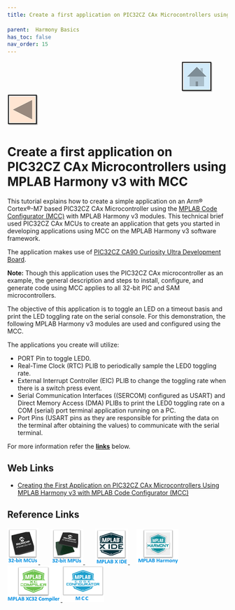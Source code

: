 ```yaml
---
title: Create a first application on PIC32CZ CAx Microcontrollers using MPLAB Harmony v3 with using MCC

parent:  Harmony Basics
has_toc: false
nav_order: 15
---
```


&nbsp;&nbsp;&nbsp;&nbsp;&nbsp;&nbsp;&nbsp;&nbsp;&nbsp;&nbsp;&nbsp;&nbsp;&nbsp;&nbsp;&nbsp;&nbsp;&nbsp;&nbsp;&nbsp;&nbsp;&nbsp;&nbsp;&nbsp;&nbsp;&nbsp;&nbsp;&nbsp;&nbsp; &nbsp;&nbsp;&nbsp;&nbsp;&nbsp;&nbsp;&nbsp;&nbsp;&nbsp;&nbsp;&nbsp;&nbsp;&nbsp;&nbsp;&nbsp;&nbsp;&nbsp;&nbsp;&nbsp;&nbsp;&nbsp;&nbsp;&nbsp;&nbsp;&nbsp;&nbsp;&nbsp;&nbsp;&nbsp;&nbsp;&nbsp;&nbsp;&nbsp;&nbsp;&nbsp;&nbsp;&nbsp;&nbsp;&nbsp;&nbsp;&nbsp;&nbsp;&nbsp;&nbsp;&nbsp;&nbsp;&nbsp;&nbsp;&nbsp;&nbsp;&nbsp;&nbsp;&nbsp;&nbsp;&nbsp;&nbsp;&nbsp;&nbsp;&nbsp;&nbsp;&nbsp;&nbsp;&nbsp;&nbsp;&nbsp;&nbsp;&nbsp;&nbsp;&nbsp;&nbsp;&nbsp;&nbsp;[<img src="../../r_images/quick_home.png" title="Home">](../../../readme.md) [<img src="../../r_images/quick_back.png"  title="Back">](../readme.md)

# Create a first application on PIC32CZ CAx Microcontrollers using MPLAB Harmony v3 with MCC

This tutorial explains how to create a simple application on an Arm® Cortex®-M7 based PIC32CZ CAx Microcontroller using the [MPLAB Code Configurator (MCC)](https://developerhelp.microchip.com/xwiki/bin/view/software-tools/mcc/) with MPLAB Harmony v3 modules. This technical brief used PIC32CZ CAx MCUs to create an application that gets you started in developing applications using MCC on the MPLAB Harmony v3 software framework.

The application makes use of [PIC32CZ CA90 Curiosity Ultra Development Board](https://www.microchip.com/en-us/development-tool/ev16w43a).

**Note:** Though this application uses the PIC32CZ CAx microcontroller as an example, the general description and steps to install, configure, and generate code using MCC applies to all 32-bit PIC and SAM microcontrollers.


The objective of this application is to toggle an LED on a timeout basis and print the LED toggling rate on the serial console. For this demonstration, the following MPLAB Harmony v3 modules are used and configured using the MCC.

The applications you create will utilize:

- PORT Pin to toggle LED0.
- Real-Time Clock (RTC) PLIB to periodically sample the LED0 toggling rate.
- External Interrupt Controller (EIC) PLIB to change the toggling rate when there is a switch press event.
- Serial Communication Interfaces ((SERCOM) configured as USART) and Direct Memory Access (DMA) PLIBs to print the LED0 toggling rate on a COM (serial) port terminal application running on a PC.
- Port Pins (USART pins as they are responsible for printing the data on the terminal after obtaining the values) to communicate with the serial terminal.


For more information refer the **[links](#Web-Links)** below.

## <a id="Web-Links"> </a>
## Web Links

- <a href="https://ww1.microchip.com/downloads/aemDocuments/documents/MCU32/ProductDocuments/SupportingCollateral/Creating-the-First-Application-on-PIC32CZ-CAx-Microcontrollers-Using-MPLAB-Harmony-v3-with-MPLAB-Code-Configurator-DS90003348.pdf" target="_blank">Creating the First Application on PIC32CZ CAx Microcontrollers Using MPLAB Harmony v3 with MPLAB Code Configurator (MCC)</a>

## Reference Links
[<a href="https://www.microchip.com/design-centers/32-bit" target="_blank"> <img src="../../r_images/32_bit_mcus.png"> </a>]()  &nbsp; &nbsp; &nbsp; [<a href="https://www.microchip.com/design-centers/32-bit-mpus" target="_blank"> <img src="../../r_images/32_bit_mpus.png"> </a>]()  &nbsp; &nbsp; &nbsp; [<a href="https://www.microchip.com/mplab/mplab-x-ide" target="_blank"> <img src="../../r_images/mplab_x_ide.png"> </a>]()  &nbsp; &nbsp; [<a href="https://www.microchip.com/mplab/mplab-harmony" target="_blank"> <img src="../../r_images/mplab_harmony.png"> </a>]() [<a href="https://www.microchip.com/mplab/compilers" target="_blank"> <img src="../../r_images/mplab_compiler.png"> </a>]() [<a href="https://www.microchip.com/en-us/tools-resources/configure/mplab-code-configurator" target="_blank"> <img src="../../r_images/mcc_harmony.png"> </a>]()
